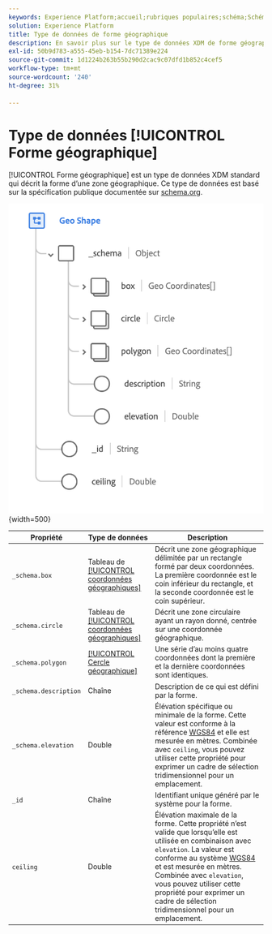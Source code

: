 ```yaml
---
keywords: Experience Platform;accueil;rubriques populaires;schéma;Schéma;XDM;champs;schémas;Schémas;géo;forme géographique;type de données;type de données;type de données;
solution: Experience Platform
title: Type de données de forme géographique
description: En savoir plus sur le type de données XDM de forme géographique.
exl-id: 50b9d783-a555-45eb-b154-7dc71389e224
source-git-commit: 1d1224b263b55b290d2cac9c07dfd1b852c4cef5
workflow-type: tm+mt
source-wordcount: '240'
ht-degree: 31%

---
```


# Type de données [!UICONTROL Forme géographique]

[!UICONTROL Forme géographique] est un type de données XDM standard qui décrit la forme d’une zone géographique. Ce type de données est basé sur la spécification publique documentée sur [schema.org](https://schema.org/GeoShape).

![](../images/data-types/geo-shape.png){width=500}

| Propriété | Type de données | Description |
| --- | --- | --- |
| `_schema.box` | Tableau de [[!UICONTROL coordonnées géographiques]](./geo-coordinates.md) | Décrit une zone géographique délimitée par un rectangle formé par deux coordonnées. La première coordonnée est le coin inférieur du rectangle, et la seconde coordonnée est le coin supérieur. |
| `_schema.circle` | Tableau de [[!UICONTROL coordonnées géographiques]](./geo-coordinates.md) | Décrit une zone circulaire ayant un rayon donné, centrée sur une coordonnée géographique. |
| `_schema.polygon` | [[!UICONTROL Cercle géographique]](./geo-circle.md) | Une série d’au moins quatre coordonnées dont la première et la dernière coordonnées sont identiques. |
| `_schema.description` | Chaîne | Description de ce qui est défini par la forme. |
| `_schema.elevation` | Double | Élévation spécifique ou minimale de la forme. Cette valeur est conforme à la référence [WGS84](https://gisgeography.com/wgs84-world-geodetic-system/) et elle est mesurée en mètres. Combinée avec `ceiling`, vous pouvez utiliser cette propriété pour exprimer un cadre de sélection tridimensionnel pour un emplacement. |
| `_id` | Chaîne | Identifiant unique généré par le système pour la forme. |
| `ceiling` | Double | Élévation maximale de la forme. Cette propriété n’est valide que lorsqu’elle est utilisée en combinaison avec `elevation`. La valeur est conforme au système [WGS84](https://gisgeography.com/wgs84-world-geodetic-system/) et est mesurée en mètres. Combinée avec `elevation`, vous pouvez utiliser cette propriété pour exprimer un cadre de sélection tridimensionnel pour un emplacement. |

